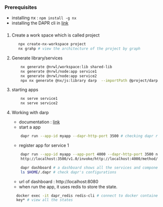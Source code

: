 ### Prerequisites
 - installing nx : ``npm install -g nx``
 - installing the DAPR cli in [link](https://docs.dapr.io/getting-started/install-dapr-cli)

### 
 1. Create a work space which is called project
    ```bash
       npx create-nx-workspace project
       nx grahp # view the architecture of the project by graph
    ```
 2. Generate library/services
    ```bash 
        nx generate @nrwl/workspace:lib shared-lib
        nx generate @nrwl/node:app service1
        nx generate @nrwl/node:app service2
        npx nx generate @nx/js:library darp  --importPath @project/darp # example generate the library
    ```
 3. starting apps
    ```bash
        nx serve service1
        nx serve service2
    ``` 
4. Working with darp
    - documentation : [link](https://docs.dapr.io/getting-started/get-started-api/)
    - start a app
    ```bash
        dapr run --app-id myapp --dapr-http-port 3500 # checking dapr ready
    ```
    - register app for service 1   
    ```bash
        dapr run --app-id myapp --app-port 4000 --dapr-http-port 3500 nx serve service1 # start service 1
        http://localhost:3500/v1.0/invoke/http://localhost:4000/method/test # none dapr endpoint
    ```
   
    ```bash
        dapr dashboard # a dashboard shows all the services and component.
        ls $HOME/.dapr # check dapr's configurations
    ```
    - url of dashboard : http://localhost:8080
    - when run the app, it uses redis to store the state. 
    ```bash
      docker exec -it dapr_redis redis-cli # connect to docker container
      key* # view all the states 
    ```
